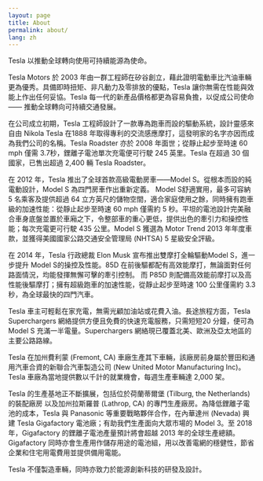 ```yaml
---
layout: page
title: About
permalink: about/
lang: zh
---
```


Tesla 以推動全球轉向使用可持續能源為使命。

Tesla Motors 於 2003 年由一群工程師在矽谷創立，藉此證明電動車比汽油車輛更為優秀。具備即時扭矩、非凡動力及零排放的優點，Tesla 讓你無需在性能與效能上作出任何妥協。Tesla 每一代的新產品價格都更為容易負擔，以促成公司使命 —— 推動全球轉向可持續交通發展。

在公司成立初期，Tesla 工程師設計了一款專為跑車而設的驅動系統，設計靈感來自由 Nikola Tesla 在1888 年取得專利的交流感應摩打，這發明家的名字亦因而成為我們公司的名稱。Tesla Roadster 亦於 2008 年面世；從靜止起步至時速 60 mph 僅需 3.7秒，鋰離子電池單次充電便可行駛 245 英里。Tesla 在超過 30 個國家，已售出超過 2,400 輛 Tesla Roadster。

在 2012 年，Tesla 推出了全球首款高級電動房車――Model S。從根本而設的純電動設計，Model S 為四門房車作出重新定義。 Model S舒適實用，最多可容納 5 名乘客及提供超過 64 立方英尺的儲物空間，適合家庭使用之餘，同時擁有跑車級的加速性能：從靜止起步至時速 60 mph 僅需約 5 秒。平坦的電池設計完美融合車身底盤並置於車廂之下，令整部車的重心更低，提供出色的牽引力和操控性能；每次充電更可行駛 435 公里。Model S 獲選為 Motor Trend 2013 年年度車款，並獲得美國國家公路交通安全管理局 (NHTSA) 5 星級安全評級。

在 2014 年，Tesla 行政總裁 Elon Musk 宣布推出雙摩打全輪驅動Model S，進一步提升 Model S的操控及性能。85D 在前後驅都配有高效能摩打，無論面對任何路面情況，均能發揮無懈可擊的牽引控制。 而 P85D 則配備高效能前摩打以及高性能後驅摩打；擁有超級跑車的加速性能，從靜止起步至時速 100 公里僅需約 3.3 秒，為全球最快的四門汽車。

Tesla 車主可輕鬆在家充電，無需光顧加油站或花費入油。長途旅程方面，Tesla Superchargers 網絡提供方便且免費的快速充電服務，只需短短20 分鐘，便可為 Model S 充滿一半電量。Superchargers 網絡現已覆蓋北美、歐洲及亞太地區的主要公路路線。

Tesla 在加州費利蒙 (Fremont, CA) 車廠生產其下車輛，該廠房前身屬於豐田和通用汽車合資的新聯合汽車製造公司 (New United Motor Manufacturing Inc)。Tesla 車廠為當地提供數以千計的就業機會，每週生產車輛達 2,000 架。

Tesla 的生產基地正不斷擴展，包括位於荷蘭蒂爾堡 (Tilburg, the Netherlands) 的裝配廠房 以及加州拉斯羅普 (Lathrop, CA) 的專門生產廠房。為降低鋰離子電池的成本，Tesla 與 Panasonic 等重要戰略夥伴合作，在內華達州 (Nevada) 興建 Tesla Gigafactory 電池廠；有助我們生產面向大眾市場的 Model 3。至 2018年，Gigafactory 的鋰離子電池產量預計將會超越 2013 年的全球生產總額。Gigafactory 同時亦會生產用作儲存用途的電池組，用以改善電網的穩健性，節省企業和住宅用電費用並提供備用電能。

Tesla 不僅製造車輛，同時亦致力於能源創新科技的研發及設計。
